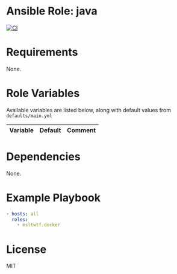 # Ansible Role: java

[![CI](https://github.com/msltwtf/ansible-role.docker/actions/workflows/ci.yml/badge.svg)](https://github.com/msltwtf/ansible-role.docker/actions/workflows/ci.yml)




# Requirements

None.

# Role Variables

Available variables are listed below, along with default values from `defaults/main.yml`

| Variable           | Default | Comment                    |
| :----------------- | :------ | :------------------------- |

# Dependencies

None.

# Example Playbook

```yaml
- hosts: all
  roles:
    - msltwtf.docker
```

# License

MIT

